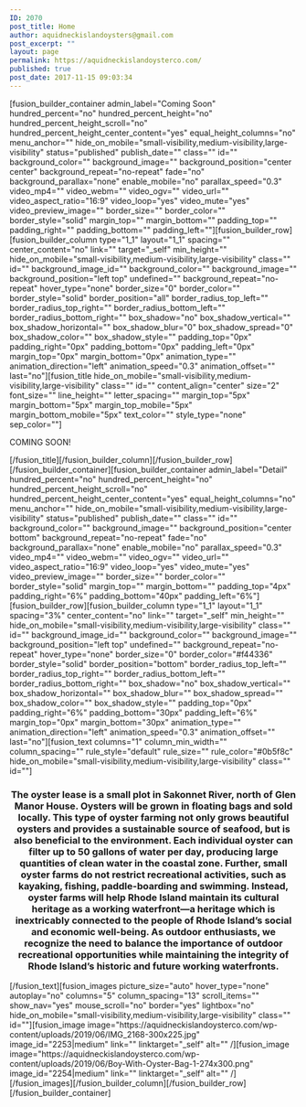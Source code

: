 ```yaml
---
ID: 2070
post_title: Home
author: aquidneckislandoysters@gmail.com
post_excerpt: ""
layout: page
permalink: https://aquidneckislandoysterco.com/
published: true
post_date: 2017-11-15 09:03:34
---
```

[fusion_builder_container admin_label="Coming Soon" hundred_percent="no" hundred_percent_height="no" hundred_percent_height_scroll="no" hundred_percent_height_center_content="yes" equal_height_columns="no" menu_anchor="" hide_on_mobile="small-visibility,medium-visibility,large-visibility" status="published" publish_date="" class="" id="" background_color="" background_image="" background_position="center center" background_repeat="no-repeat" fade="no" background_parallax="none" enable_mobile="no" parallax_speed="0.3" video_mp4="" video_webm="" video_ogv="" video_url="" video_aspect_ratio="16:9" video_loop="yes" video_mute="yes" video_preview_image="" border_size="" border_color="" border_style="solid" margin_top="" margin_bottom="" padding_top="" padding_right="" padding_bottom="" padding_left=""][fusion_builder_row][fusion_builder_column type="1_1" layout="1_1" spacing="" center_content="no" link="" target="_self" min_height="" hide_on_mobile="small-visibility,medium-visibility,large-visibility" class="" id="" background_image_id="" background_color="" background_image="" background_position="left top" undefined="" background_repeat="no-repeat" hover_type="none" border_size="0" border_color="" border_style="solid" border_position="all" border_radius_top_left="" border_radius_top_right="" border_radius_bottom_left="" border_radius_bottom_right="" box_shadow="no" box_shadow_vertical="" box_shadow_horizontal="" box_shadow_blur="0" box_shadow_spread="0" box_shadow_color="" box_shadow_style="" padding_top="0px" padding_right="0px" padding_bottom="0px" padding_left="0px" margin_top="0px" margin_bottom="0px" animation_type="" animation_direction="left" animation_speed="0.3" animation_offset="" last="no"][fusion_title hide_on_mobile="small-visibility,medium-visibility,large-visibility" class="" id="" content_align="center" size="2" font_size="" line_height="" letter_spacing="" margin_top="5px" margin_bottom="5px" margin_top_mobile="5px" margin_bottom_mobile="5px" text_color="" style_type="none" sep_color=""]

COMING SOON!

[/fusion_title][/fusion_builder_column][/fusion_builder_row][/fusion_builder_container][fusion_builder_container admin_label="Detail" hundred_percent="no" hundred_percent_height="no" hundred_percent_height_scroll="no" hundred_percent_height_center_content="yes" equal_height_columns="no" menu_anchor="" hide_on_mobile="small-visibility,medium-visibility,large-visibility" status="published" publish_date="" class="" id="" background_color="" background_image="" background_position="center bottom" background_repeat="no-repeat" fade="no" background_parallax="none" enable_mobile="no" parallax_speed="0.3" video_mp4="" video_webm="" video_ogv="" video_url="" video_aspect_ratio="16:9" video_loop="yes" video_mute="yes" video_preview_image="" border_size="" border_color="" border_style="solid" margin_top="" margin_bottom="" padding_top="4px" padding_right="6%" padding_bottom="40px" padding_left="6%"][fusion_builder_row][fusion_builder_column type="1_1" layout="1_1" spacing="3%" center_content="no" link="" target="_self" min_height="" hide_on_mobile="small-visibility,medium-visibility,large-visibility" class="" id="" background_image_id="" background_color="" background_image="" background_position="left top" undefined="" background_repeat="no-repeat" hover_type="none" border_size="0" border_color="#f44336" border_style="solid" border_position="bottom" border_radius_top_left="" border_radius_top_right="" border_radius_bottom_left="" border_radius_bottom_right="" box_shadow="no" box_shadow_vertical="" box_shadow_horizontal="" box_shadow_blur="" box_shadow_spread="" box_shadow_color="" box_shadow_style="" padding_top="0px" padding_right="6%" padding_bottom="30px" padding_left="6%" margin_top="0px" margin_bottom="30px" animation_type="" animation_direction="left" animation_speed="0.3" animation_offset="" last="no"][fusion_text columns="1" column_min_width="" column_spacing="" rule_style="default" rule_size="" rule_color="#0b5f8c" hide_on_mobile="small-visibility,medium-visibility,large-visibility" class="" id=""]
<h3 class="p1" style="text-align: center;">The oyster lease is a small plot in Sakonnet River, north of Glen Manor House. Oysters will be grown in floating bags and sold locally. This type of oyster farming not only grows beautiful oysters and provides a sustainable source of seafood, but is also beneficial to the environment. Each individual oyster can filter up to 50 gallons of water per day, producing large quantities of clean water in the coastal zone. Further, small oyster farms do not restrict recreational activities, such as kayaking, fishing, paddle-boarding and swimming. Instead, oyster farms will help Rhode Island maintain its cultural heritage as a working waterfront—a heritage which is inextricably connected to the people of Rhode Island’s social and economic well-being. As outdoor enthusiasts, we recognize the need to balance the importance of outdoor recreational opportunities while maintaining the integrity of Rhode Island’s historic and future working waterfronts.</h3>
[/fusion_text][fusion_images picture_size="auto" hover_type="none" autoplay="no" columns="5" column_spacing="13" scroll_items="" show_nav="yes" mouse_scroll="no" border="yes" lightbox="no" hide_on_mobile="small-visibility,medium-visibility,large-visibility" class="" id=""][fusion_image image="https://aquidneckislandoysterco.com/wp-content/uploads/2019/06/IMG_2168-300x225.jpg" image_id="2253|medium" link="" linktarget="_self" alt="" /][fusion_image image="https://aquidneckislandoysterco.com/wp-content/uploads/2019/06/Boy-With-Oyster-Bag-1-274x300.png" image_id="2254|medium" link="" linktarget="_self" alt="" /][/fusion_images][/fusion_builder_column][/fusion_builder_row][/fusion_builder_container]